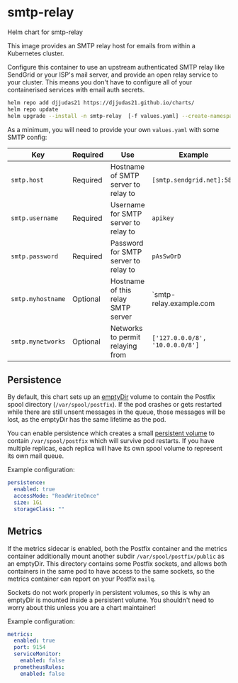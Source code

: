 # smtp-relay

Helm chart for smtp-relay

This image provides an SMTP relay host for emails from within a Kubernetes cluster.

Configure this container to use an upstream authenticated SMTP relay like SendGrid or your ISP's mail server, and provide an
open relay service to your cluster. This means you don't have to configure all of your containerised services with email auth secrets.

```sh
helm repo add djjudas21 https://djjudas21.github.io/charts/
helm repo update
helm upgrade --install -n smtp-relay  [-f values.yaml] --create-namespace djjudas21/smtp-relay
```

As a minimum, you will need to provide your own `values.yaml` with some SMTP config:

| Key               | Required | Use                                  | Example                         |
|-------------------|----------|--------------------------------------|---------------------------------|
| `smtp.host`       | Required | Hostname of SMTP server to relay to  | `[smtp.sendgrid.net]:587`       |
| `smtp.username`   | Required | Username for SMTP server to relay to | `apikey`                        |
| `smtp.password`   | Required | Password for SMTP server to relay to | `pAsSwOrD`                      |
| `smtp.myhostname` | Optional | Hostname of this relay SMTP server   | `smtp-relay.example.com         |
| `smtp.mynetworks` | Optional | Networks to permit relaying from     | `['127.0.0.0/8', '10.0.0.0/8']` |

## Persistence

By default, this chart sets up an [emptyDir](https://kubernetes.io/docs/concepts/storage/volumes/#emptydir) volume to contain the
Postfix spool directory (`/var/spool/postfix`). If the pod crashes or gets restarted while there are still unsent messages in the
queue, those messages will be lost, as the emptyDir has the same lifetime as the pod.

You can enable persistence which creates a small [persistent volume](https://kubernetes.io/docs/concepts/storage/persistent-volumes/)
to contain `/var/spool/postfix` which will survive pod restarts. If you have multiple replicas, each replica will have its own
spool volume to represent its own mail queue.

Example configuration:

```yaml
persistence:
  enabled: true
  accessMode: "ReadWriteOnce"
  size: 1Gi
  storageClass: ""
```

## Metrics

If the metrics sidecar is enabled, both the Postfix container and the metrics container additionally mount another subdir
`/var/spool/postfix/public` as an emptyDir. This directory contains some Postfix sockets, and allows both containers in
the same pod to have access to the same sockets, so the metrics container can report on your Postfix `mailq`.

Sockets do not work properly in persistent volumes, so this is why an emptyDir is mounted inside a persistent volume.
You shouldn't need to worry about this unless you are a chart maintainer!

Example configuration:

```yaml
metrics:
  enabled: true
  port: 9154
  serviceMonitor:
    enabled: false
  prometheusRules:
    enabled: false
```
